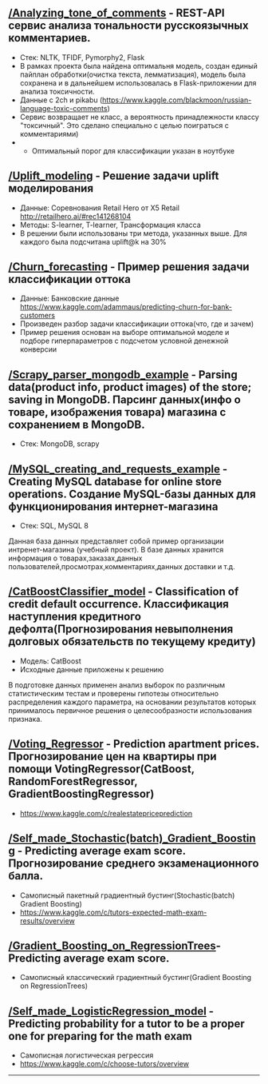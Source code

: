 ## [/Analyzing_tone_of_comments][1] - REST-API сервис анализа тональности русскоязычных комментариев.
- Стек: NLTK, TFIDF, Pymorphy2, Flask
- В рамках проекта была найдена оптимальня модель, создан единый пайплан обработки(очистка текста, лемматизация), модель была сохранена и в дальнейшем использовалась в Flask-приложении для анализа токсичности.
- Данные с 2ch и pikabu (https://www.kaggle.com/blackmoon/russian-language-toxic-comments)
- Сервис возвращает не класс, а вероятность принадлежности классу "токсичный". Это сделано специально с целью поиграться с комментариями)
- - Оптимальный порог для классификации указан в ноутбуке


## [/Uplift_modeling][2] - Решение задачи uplift моделирования
- Данные: Cоревнования Retail Hero от X5 Retail http://retailhero.ai/#rec141268104
- Методы: S-learner, T-learner, Трансформация класса
- В решении были использованы три метода, указанных выше. Для каждого была подсчитана uplift@k на 30%

## [/Churn_forecasting][3] - Пример решения задачи классификации оттока
- Данные: Банковские данные https://www.kaggle.com/adammaus/predicting-churn-for-bank-customers
- Произведен разбор задачи классификации оттока(что, где и зачем)
- Пример решения основан на выборе оптимальной моделе и подборе гиперпараметров с подсчетом условной денежной конверсии

## [/Scrapy_parser_mongodb_example][4] - Parsing data(product info, product images) of the store; saving in MongoDB. Парсинг данных(инфо о товаре, изображения товара) магазина с сохранением в MongoDB.
- Стек: MongoDB, scrapy

## [/MySQL_creating_and_requests_example][5] - Creating MySQL database for online store operations. Cоздание MySQL-базы данных для функционирования интернет-магазина
- Стек: SQL, MySQL 8

Данная база данных представляет собой пример организации интренет-магазина (учебный проект). В базе данных хранится информация о товарах,заказах,данных пользователей,просмотрах,комментариях,данных доставки и т.д.

## [/CatBoostClassifier_model][6] - Classification of credit default occurrence. Классификация наступления кредитного дефолта(Прогнозирования невыполнения долговых обязательств по текущему кредиту)
- Модель: CatBoost
- Исходные данные приложены к решению

В подготовке данных применен анализ выборок по различным статистическим тестам и проверены гипотезы относительно распределения каждого параметра, на основании результатов которых принималось первичное решения о целесообразности использования признака.

## [/Voting_Regressor][7] -  Prediction apartment prices. Прогнозирование цен на квартиры при помощи VotingRegressor(CatBoost, RandomForestRegressor, GradientBoostingRegressor)
- https://www.kaggle.com/c/realestatepriceprediction

## [/Self_made_Stochastic(batch)_Gradient_Boosting][8] - Predicting average exam score. Прогнозирование среднего экзаменационного балла. 
- Самописный пакетный градиентный бустинг(Stochastic(batch) Gradient Boosting)
- https://www.kaggle.com/c/tutors-expected-math-exam-results/overview

## [/Gradient_Boosting_on_RegressionTrees][9]- Predicting average exam score.
- Самописный классический градиентный бустинг(Gradient Boosting on RegressionTrees)

## [/Self_made_LogisticRegression_model][10] - Predicting probability for a tutor to be a proper one for preparing for the math exam
- Самописная логистическая регрессия
- https://www.kaggle.com/c/choose-tutors/overview

---
[1]: https://github.com/mahhets/my_projects/tree/main/Analyzing_tone_of_comments
[2]: https://github.com/mahhets/my_projects/tree/main/Uplift_modeling
[3]: https://github.com/mahhets/my_projects/tree/main/Churn_forecasting
[4]: https://github.com/mahhets/portfolio/tree/main/Scrapy_parser_mongodb_example(Ogo.ru)
[5]: https://github.com/mahhets/portfolio/tree/main/MySQL_creating_and_requests_example(DNS.ru)
[6]: https://github.com/mahhets/portfolio/tree/main/CatBoostClassifier_model
[7]: https://github.com/mahhets/my_projects/tree/main/Voting_Regressor
[8]: https://github.com/mahhets/my_projects/tree/main/Self_made_Stochastic(batch)_Gradient_Boosting
[9]: https://github.com/mahhets/my_projects/tree/main/Gradient_Boosting_on_RegressionTrees
[10]: https://github.com/mahhets/my_projects/tree/main/Self_made_LogisticRegression_model


